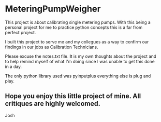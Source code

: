 # MeteringPumpWeigher

This project is about calibrating single metering pumps.
With this being a personal project for me to practice python concepts this is a far from perfect project.

I built this project to serve me and my collegues as a way to confirm our findings in our jobs as Calibration Technicians.

Please excuse the notes.txt file. It is my own thoughts about the project and to help remind myself of what I'm doing since I was unable to get this done in a day.

The only python library used was pyinputplus everything else is plug and play.

Hope you enjoy this little project of mine.
All critiques are highly welcomed.
-

Josh
